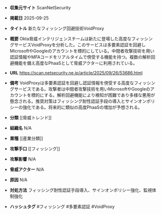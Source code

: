 - **収集元サイト**
ScanNetSecurity

- **掲載日**
2025-09-25

- **タイトル**
新たなフィッシング回避技術VoidProxy

- **概要**
Okta脅威インテリジェンスチームは新たに登場した高度なフィッシングサービスVoidProxyを分析した。このサービスは多要素認証を回避しMicrosoftやGoogleのアカウントを標的にしている。中間者攻撃技術を用い認証情報やMFAコードをリアルタイムで傍受する機能を持つ。複数の解析回避機能を備え高度なPhaaSとして脅威アクターに利用されている。

- **URL**
https://scan.netsecurity.ne.jp/article/2025/09/26/53686.html

- **備考**
VoidProxyは多要素認証を回避し認証情報を傍受する高度なフィッシングサービスである。攻撃者は中間者攻撃技術を用いMicrosoftやGoogleのアカウントを標的にする。解析回避機能により検知が困難であり多様な悪用が懸念される。推奨対策はフィッシング耐性認証手段の導入とサインオンポリシーの強化である。将来的に類似の高度PhaaSの増加が予想される。

- **分類**
[[脅威トレンド]]

- **組織名**
N/A

- **業種**
[[産業分類]]

- **攻撃手口**
[[フィッシング]]

- **攻撃影響**
N/A

- **脅威アクター**
N/A

- **原因**
N/A

- **対処方法**
フィッシング耐性認証手段導入、サインオンポリシー強化、監視体制強化

- **ハッシュタグ**
#フィッシング #多要素認証 #VoidProxy

